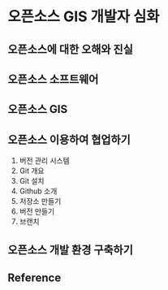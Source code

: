 # 오픈소스 GIS 개발자 심화

## 오픈소스에 대한 오해와 진실

## 오픈소스 소프트웨어

## 오픈소스 GIS

## 오픈소스 이용하여 협업하기
1. 버전 관리 시스템
2. Git 개요
3. Git 설치
4. Github 소개
5. 저장소 만들기
6. 버전 만들기
7. 브랜치

## 오픈소스 개발 환경 구축하기

## Reference
